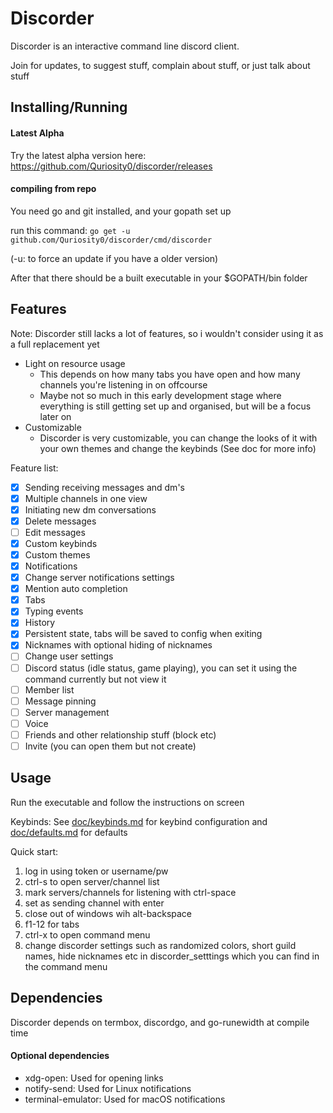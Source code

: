 # Discorder

Discorder is an interactive command line discord client.

Join for updates, to suggest stuff, complain about stuff, or just talk about stuff

## Installing/Running

#### Latest Alpha

Try the latest alpha version here: https://github.com/Quriosity0/discorder/releases

#### compiling from repo

You need go and git installed, and your gopath set up

run this command: `go get -u github.com/Quriosity0/discorder/cmd/discorder`

(-u: to force an update if you have a older version)

After that there should be a built executable in your $GOPATH/bin folder

## Features

Note: Discorder still lacks a lot of features, so i wouldn't consider using it as a full replacement yet

 - Light on resource usage
     + This depends on how many tabs you have open and how many channels you're listening in on offcourse
     + Maybe not so much in this early development stage where everything is still getting set up and organised, but will be a focus later on
 - Customizable
     + Discorder is very customizable, you can change the looks of it with your own themes and change the keybinds (See doc for more info)

Feature list:

- [x] Sending receiving messages and dm's
- [x] Multiple channels in one view
- [x] Initiating new dm conversations
- [x] Delete messages
- [ ] Edit messages
- [x] Custom keybinds
- [x] Custom themes
- [x] Notifications
- [x] Change server notifications settings
- [x] Mention auto completion
- [x] Tabs
- [x] Typing events
- [x] History
- [x] Persistent state, tabs will be saved to config when exiting
- [x] Nicknames with optional hiding of nicknames
- [ ] Change user settings
- [ ] Discord status (idle status, game playing), you can set it using the command currently but not view it
- [ ] Member list  
- [ ] Message pinning
- [ ] Server management
- [ ] Voice
- [ ] Friends and other relationship stuff (block etc)
- [ ] Invite (you can open them but not create)

## Usage

Run the executable and follow the instructions on screen

Keybinds: See [doc/keybinds.md](https://github.com/Quriosity0/discorder/blob/master/doc/keybinds.md) for keybind configuration and [doc/defaults.md](https://github.com/Quriosity0/discorder/blob/master/doc/defaults.md) for defaults

Quick start:

1. log in using token or username/pw
2. ctrl-s to open server/channel list
3. mark servers/channels for listening with ctrl-space
4. set as sending channel with enter
5. close out of windows wih alt-backspace
6. f1-12 for tabs
7. ctrl-x to open command menu
8. change discorder settings such as randomized colors, short guild names, hide nicknames etc in discorder_setttings which you can find in the command menu

## Dependencies

Discorder depends on termbox, discordgo, and go-runewidth at compile time

#### Optional dependencies

 - xdg-open: Used for opening links
 - notify-send: Used for Linux notifications
 - terminal-emulator: Used for macOS notifications

